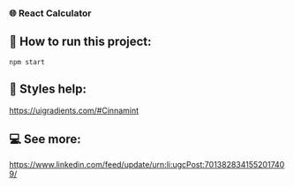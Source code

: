 ### 🌐 React Calculator

## 🚀 How to run this project:

```
npm start
```

## 🍹 Styles help:
https://uigradients.com/#Cinnamint

## 💻 See more:
https://www.linkedin.com/feed/update/urn:li:ugcPost:7013828341552017409/
